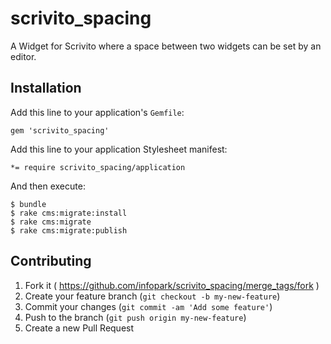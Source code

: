 scrivito_spacing
================

A Widget for Scrivito where a space between two widgets can be set by an editor.

## Installation

Add this line to your application's `Gemfile`:

    gem 'scrivito_spacing'

Add this line to your application Stylesheet manifest:

    *= require scrivito_spacing/application

And then execute:

    $ bundle
    $ rake cms:migrate:install
    $ rake cms:migrate
    $ rake cms:migrate:publish

## Contributing

1. Fork it ( https://github.com/infopark/scrivito_spacing/merge_tags/fork )
2. Create your feature branch (`git checkout -b my-new-feature`)
3. Commit your changes (`git commit -am 'Add some feature'`)
4. Push to the branch (`git push origin my-new-feature`)
5. Create a new Pull Request
